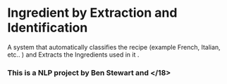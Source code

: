 # Ingredient by Extraction and Identification

A system that automatically classifies the recipe (example French, Italian, etc.. ) and Extracts the Ingredients used in it .

### This is a NLP project by Ben Stewart and </18>
